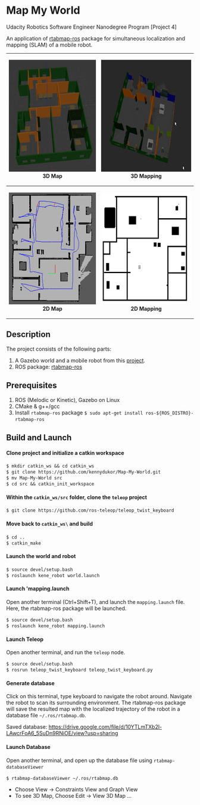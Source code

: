 # Map My World

Udacity Robotics Software Engineer Nanodegree Program [Project 4]

An application of [rtabmap-ros](http://wiki.ros.org/rtabmap_ros) package for 
simultaneous localization and mapping (SLAM) of a mobile robot. 

<table style="width:100%">
  <tr>
    <th><p>
           <img src="screenshots/map_world_3.png"
            alt="3D map" width="300" height="300"></a>
           <br>3D Map
        </p>
    </th>
    <th><p>
           <img src="screenshots/map_world_1.png"
            alt="Robot Mapping" width="300" height="300"></a>
           <br>3D Mapping
      </p>
    </th>
  </tr>
  <tr>
    <th><p>
           <img src="screenshots/map_world_2.png"
            alt="2D Map" width="300" height="300"></a>
           <br>2D Map
      </p>
    </th>
        <th><p>
           <img src="screenshots/robot_world.png"
            alt="2D Map" width="300" height="300"></a>
           <br>2D Mapping
      </p>
    </th>
  </tr>
</table>

## Description
The project consists of the following parts:
1. A Gazebo world and a mobile robot from this [project](https://github.com/kennydukor/Go-Chase-It).
2. ROS package: [rtabmap-ros](http://wiki.ros.org/rtabmap_ros)

## Prerequisites
1. ROS (Melodic or Kinetic), Gazebo on Linux
2. CMake & g++/gcc
3. Install `rtabmap-ros` package `$ sudo apt-get install ros-${ROS_DISTRO}-rtabmap-ros`

## Build and Launch

#### Clone project and initialize a catkin workspace

```
$ mkdir catkin_ws && cd catkin_ws
$ git clone https://github.com/kennydukor/Map-My-World.git
$ mv Map-My-World src
$ cd src && catkin_init_workspace
```

#### Within the `catkin_ws/src` folder, clone the `teleop` project

```
$ git clone https://github.com/ros-teleop/teleop_twist_keyboard
```

#### Move back to `catkin_ws\` and build

```
$ cd ..
$ catkin_make
```

#### Launch the world and robot

```
$ source devel/setup.bash
$ roslaunch kene_robot world.launch
```

#### Launch 'mapping.launch

Open another terminal (Ctrl+Shift+T), and launch the `mapping.launch` file. 
Here, the rtabmap-ros package will be launched.
```
$ source devel/setup.bash
$ roslaunch kene_robot mapping.launch
```

#### Launch Teleop

Open another terminal, and run the `teleop` node.

```
$ source devel/setup.bash
$ rosrun teleop_twist_keyboard teleop_twist_keyboard.py
```

#### Generate database

Click on this terminal, type keyboard to navigate the robot around. Navigate 
the robot to scan its surrounding environment. The rtabmap-ros package will save
the resulted map with the localized trajectory of the robot in a database file 
`~/.ros/rtabmap.db`.

Saved database: https://drive.google.com/file/d/10YTLmTXb2l-LAwcrFoA6_5SuDn9RNiOE/view?usp=sharing

#### Launch Database

Open another terminal, and open up the database file using `rtabmap-databaseViewer`

```
$ rtabmap-databaseViewer ~/.ros/rtabmap.db
```

* Choose View -> Constraints View and Graph View
* To see 3D Map, Choose Edit -> View 3D Map ...
